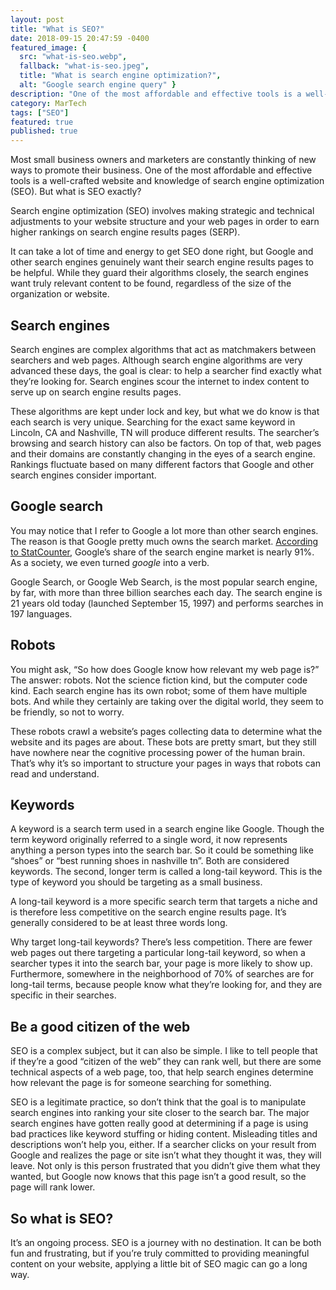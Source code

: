 ```yaml
---
layout: post
title: "What is SEO?"
date: 2018-09-15 20:47:59 -0400
featured_image: {
  src: "what-is-seo.webp",
  fallback: "what-is-seo.jpeg",
  title: "What is search engine optimization?",
  alt: "Google search engine query" }
description: "One of the most affordable and effective tools is a well-crafted website and knowledge of search engine optimization (SEO)."
category: MarTech
tags: ["SEO"]
featured: true
published: true
---
```


Most small business owners and marketers are constantly thinking of new ways to promote their business. One of the most affordable and effective tools is a well-crafted website and knowledge of search engine optimization (SEO). But what is SEO exactly?

Search engine optimization (SEO) involves making strategic and technical adjustments to your website structure and your web pages in order to earn higher rankings on search engine results pages (SERP).

It can take a lot of time and energy to get SEO done right, but Google and other search engines genuinely want their search engine results pages to be helpful. While they guard their algorithms closely, the search engines want truly relevant content to be found, regardless of the size of the organization or website.

## Search engines

Search engines are complex algorithms that act as matchmakers between searchers and web pages. Although search engine algorithms are very advanced these days, the goal is clear: to help a searcher find exactly what they’re looking for. Search engines scour the internet to index content to serve up on search engine results pages.

These algorithms are kept under lock and key, but what we do know is that each search is very unique. Searching for the exact same keyword in Lincoln, CA and Nashville, TN will produce different results. The searcher’s browsing and search history can also be factors. On top of that, web pages and their domains are constantly changing in the eyes of a search engine. Rankings fluctuate based on many different factors that Google and other search engines consider important.

## Google search

You may notice that I refer to Google a lot more than other search engines. The reason is that Google pretty much owns the search market. [According to StatCounter](http://gs.statcounter.com/search-engine-market-share), Google’s share of the search engine market is nearly 91%. As a society, we even turned *google* into a verb.

Google Search, or Google Web Search, is the most popular search engine, by far, with more than three billion searches each day. The search engine is 21 years old today (launched September 15, 1997) and performs searches in 197 languages.

## Robots

You might ask, “So how does Google know how relevant my web page is?” The answer: robots. Not the science fiction kind, but the computer code kind. Each search engine has its own robot; some of them have multiple bots. And while they certainly are taking over the digital world, they seem to be friendly, so not to worry.

These robots crawl a website’s pages collecting data to determine what the website and its pages are about. These bots are pretty smart, but they still have nowhere near the cognitive processing power of the human brain. That’s why it’s so important to structure your pages in ways that robots can read and understand.

## Keywords

A keyword is a search term used in a search engine like Google. Though the term keyword originally referred to a single word, it now represents anything a person types into the search bar. So it could be something like “shoes” or “best running shoes in nashville tn”. Both are considered keywords. The second, longer term is called a long-tail keyword. This is the type of keyword you should be targeting as a small business.

A long-tail keyword is a more specific search term that targets a niche and is therefore less competitive on the search engine results page. It’s generally considered to be at least three words long.

Why target long-tail keywords? There’s less competition. There are fewer web pages out there targeting a particular long-tail keyword, so when a searcher types it into the search bar, your page is more likely to show up. Furthermore, somewhere in the neighborhood of 70% of searches are for long-tail terms, because people know what they’re looking for, and they are specific in their searches.

## Be a good citizen of the web

SEO is a complex subject, but it can also be simple. I like to tell people that if they’re a good “citizen of the web” they can rank well, but there are some technical aspects of a web page, too, that help search engines determine how relevant the page is for someone searching for something.

SEO is a legitimate practice, so don’t think that the goal is to manipulate search engines into ranking your site closer to the search bar. The major search engines have gotten really good at determining if a page is using bad practices like keyword stuffing or hiding content. Misleading titles and descriptions won’t help you, either. If a searcher clicks on your result from Google and realizes the page or site isn’t what they thought it was, they will leave. Not only is this person frustrated that you didn’t give them what they wanted, but Google now knows that this page isn’t a good result, so the page will rank lower.

## So what is SEO?

It’s an ongoing process. SEO is a journey with no destination. It can be both fun and frustrating, but if you’re truly committed to providing meaningful content on your website, applying a little bit of SEO magic can go a long way.